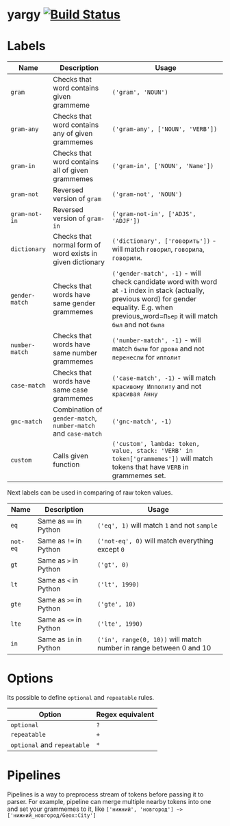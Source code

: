 # yargy [![Build Status](https://travis-ci.org/bureaucratic-labs/yargy.svg?branch=master)](https://travis-ci.org/bureaucratic-labs/yargy)

# Labels

| Name | Description | Usage |
| ---- | ----------- | ----- |
| `gram` | Checks that word contains given grammeme | `('gram', 'NOUN')` |
| `gram-any` | Checks that word contains any of given grammemes | `('gram-any', ['NOUN', 'VERB'])` |
| `gram-in` | Checks that word contains all of given grammemes | `('gram-in', ['NOUN', 'Name'])` |
| `gram-not` | Reversed version of `gram` | `('gram-not', 'NOUN')` |
| `gram-not-in` | Reversed version of `gram-in` | `('gram-not-in', ['ADJS', 'ADJF'])` |
| `dictionary` | Checks that normal form of word exists in given dictionary | `('dictionary', ['говорить'])` - will match `говорил`, `говорила`, `говорили`.
| `gender-match` | Checks that words have same gender grammemes | `('gender-match', -1)` - will check candidate word with word at `-1` index in stack (actually, previous word) for gender equality. E.g. when previous_word=`Пьер` it will match `был` and not `была` |
| `number-match` | Checks that words have same number grammemes | `('number-match', -1)` - will match `были` for `дрова` and not `перенесли` for `ипполит` |
| `case-match` | Checks that words have same case grammemes | `('case-match', -1)` - will match `красивому Ипполиту` and not `красивая Анну` |
| `gnc-match` | Combination of `gender-match`, `number-match` and `case-match` | `('gnc-match', -1)` |
| `custom` | Calls given function | `('custom', lambda: token, value, stack: 'VERB' in token['grammemes'])` will match tokens that have `VERB` in grammemes set. |  

Next labels can be used in comparing of raw token values.  

| Name | Description | Usage |
| ---- | ----------- | ----- |
| `eq` | Same as `==` in Python | `('eq', 1)` will match `1` and not `sample` |
| `not-eq` | Same as `!=` in Python | `('not-eq', 0)` will match everything except `0` |
| `gt` | Same as `>` in Python | `('gt', 0)` |
| `lt` | Same as `<` in Python | `('lt', 1990)` |
| `gte` | Same as `>=` in Python | `('gte', 10)` |
| `lte` | Same as `<=` in Python | `('lte', 1990)` |
| `in` | Same as `in` in Python | `('in', range(0, 10))` will match number in range between 0 and 10 |

# Options

Its possible to define `optional` and `repeatable` rules.  

| Option | Regex equivalent |
| ------ | ---------------- |
| `optional` | `?` |  
| `repeatable` | `+` |  
| `optional` and `repeatable` | `*` |  

# Pipelines

Pipelines is a way to preprocess stream of tokens before passing it to parser. For example, pipeline can merge multiple nearby tokens into one and set your grammemes to it, like `['нижний', 'новгород'] ~> ['нижний_новгород/Geox:City']`  
